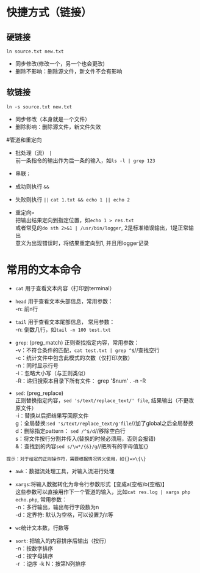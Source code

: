 # 快捷方式（链接）
## 硬链接
`ln source.txt new.txt`
- 同步修改(修改一个，另一个也会更改)
- 删除不影响：删除源文件，新文件不会有影响

## 软链接
`ln -s source.txt new.txt`
- 同步修改（本身就是一个文件）
- 删除影响：删除源文件，新文件失效

#管道和重定向
- 批处理（流） `|`  
前一条指令的输出作为后一条的输入，如`ls -l | grep 123`
- 串联`；`
- 成功则执行 `&&`
- 失败则执行 `||`
`cat 1.txt && echo 1 || echo 2`

- 重定向`>`   
把输出结果定向到指定位置，如`echo 1 > res.txt`  
或者常见的`do sth 2>&1 | /usr/bin/logger`, 2是标准错误输出，1是正常输出  
意义为出现错误时，将结果重定向到1, 并且用logger记录

# 常用的文本命令
- `cat`
用于查看文本内容（打印到terminal）

- `head`
用于查看文本头部信息，常用参数：  
-n:   前n行

- `tail`
用于查看文本尾部信息，  常用参数：  
-n:   倒数几行，如`tail -n 100 test.txt`

- `grep`: (preg_match)
正则查找指定内容，常用参数：  
-v：不符合条件的匹配，`cat test.txt | grep ^$`//查找空行  
-c：统计文件中包含此模式的次数（仅打印次数）  
-n：同时显示行号  
-i：忽略大小写（与正则类似）  
-R：递归搜索本目录下所有文件： grep '$num' . -n -R

- `sed`: (preg_replace)  
正则替换指定内容，`sed 's/text/replace_text/' file`, 结果输出（不更改原文件）  
-i：替换以后把结果写回原文件  
g：全局替换:`sed 's/text/replace_text/g'file`//加了global之后全局替换  
d：删除指定pattern： `sed /^$/d`//移除空白行  
s：将文件按行分割并传入(替换的时候必须用，否则会报错)  
&：查找到的内容`sed s/\w*/{&}/g`//把所有的字母值加{}  
```
提示：对于给定的正则操作符，需要根据情况转义使用，如{}=>\{\}
```

- `awk`：数据流处理工具，对输入流进行处理


- `xargs`:将输入数据转化为命令行参数形式【变成a(空格)b(空格)】    
这些参数可以直接用作下一个管道的输入，比如`cat res.log | xargs php echo.php`, 常用参数：  
-n：多行输出，输出每行字段数为n  
-d：定界符: 默认为空格，可以设置为\t等

- `wc`统计文本数，行数等

- `sort`: 把输入的内容排序后输出（按行）  
-n：按数字排序  
-d：按字母排序  
-r ：逆序
-k N：按第N列排序

